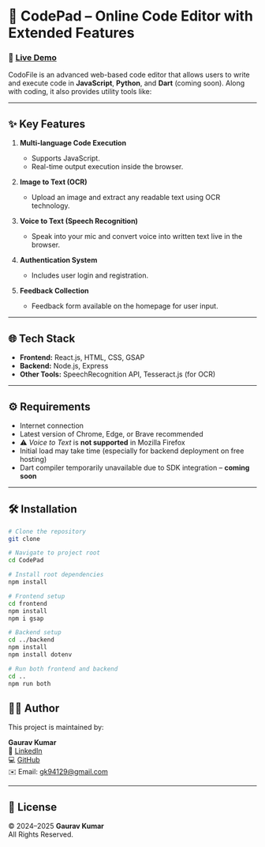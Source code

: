 # 🚀 CodePad – Online Code Editor with Extended Features

### 🔗 **[Live Demo](https://codofile-85b0c.web.app/)**

CodoFile is an advanced web-based code editor that allows users to write and execute code in **JavaScript**, **Python**, and **Dart** (coming soon). Along with coding, it also provides utility tools like:

---

## ✨ Key Features

1. **Multi-language Code Execution**  
   - Supports JavaScript.  
   - Real-time output execution inside the browser.

2. **Image to Text (OCR)**  
   - Upload an image and extract any readable text using OCR technology.

3. **Voice to Text (Speech Recognition)**  
   - Speak into your mic and convert voice into written text live in the browser.

4. **Authentication System**  
   - Includes user login and registration.

5. **Feedback Collection**  
   - Feedback form available on the homepage for user input.


---

## 🌐 Tech Stack

- **Frontend:** React.js, HTML, CSS, GSAP
- **Backend:** Node.js, Express
- **Other Tools:** SpeechRecognition API, Tesseract.js (for OCR)

---

## ⚙️ Requirements

- Internet connection
- Latest version of Chrome, Edge, or Brave recommended
- ⚠️ *Voice to Text* is **not supported** in Mozilla Firefox
- Initial load may take time (especially for backend deployment on free hosting)
- Dart compiler temporarily unavailable due to SDK integration – **coming soon**

---

## 🛠️ Installation

```bash
# Clone the repository
git clone

# Navigate to project root
cd CodePad

# Install root dependencies
npm install

# Frontend setup
cd frontend
npm install
npm i gsap

# Backend setup
cd ../backend
npm install
npm install dotenv

# Run both frontend and backend
cd ..
npm run both
```
## 👨‍💻 Author

This project is maintained by:

**Gaurav Kumar**  
📍 [LinkedIn](https://www.linkedin.com/in/gaurav-kumar-9b5689250/)  
💻 [GitHub]((https://github.com/Gaurav-Kumar00))  
✉️ Email: [gk94129@gmail.com](mailto:gk94129@gmail.com)  


---

## 🧾 License

© 2024–2025 **Gaurav Kumar**  
All Rights Reserved.
